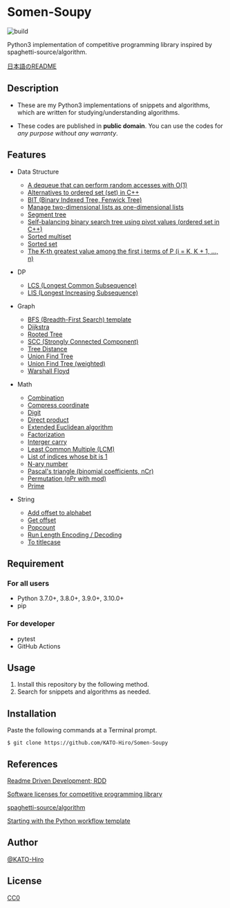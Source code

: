 # Somen-Soupy

![build](https://github.com/KATO-Hiro/Somen-Soupy/workflows/Python%20package/badge.svg)

Python3 implementation of competitive programming library inspired by spaghetti-source/algorithm.

[日本語のREADME](https://github.com/KATO-Hiro/Somen-Soupy/blob/master/README_ja.md)

## Description

- These are my Python3 implementations of snippets and algorithms, which are written for studying/understanding algorithms.

- These codes are published in __public domain__. You can use the codes for _any purpose without any warranty_.

## Features

- Data Structure
  - [A dequeue that can perform random accesses with O(1)](https://github.com/KATO-Hiro/Somen-Soupy/blob/master/snippets/data_structure/random_access_deque.py)
  - [Alternatives to ordered set (set) in C++](https://github.com/KATO-Hiro/Somen-Soupy/blob/master/snippets/data_structure/deletable_heapq.py)
  - [BIT (Binary Indexed Tree, Fenwick Tree)](https://github.com/KATO-Hiro/Somen-Soupy/blob/master/snippets/data_structure/bit.py)
  - [Manage two-dimensional lists as one-dimensional lists](https://github.com/KATO-Hiro/Somen-Soupy/blob/master/snippets/data_structure/two_dim_list.py)
  - [Segment tree](https://github.com/KATO-Hiro/Somen-Soupy/blob/master/snippets/data_structure/segment_tree.py)
  - [Self-balancing binary search tree using pivot values (ordered set in C++)](https://github.com/KATO-Hiro/Somen-Soupy/blob/master/snippets/data_structure/balancing_tree.py)
  - [Sorted multiset](https://github.com/KATO-Hiro/Somen-Soupy/blob/master/snippets/data_structure/sorted_multi_set.py)
  - [Sorted set](https://github.com/KATO-Hiro/Somen-Soupy/blob/master/snippets/data_structure/sorted_set.py)
  - [The K-th greatest value among the first i terms of P (i = K, K + 1, ..., n)](https://github.com/KATO-Hiro/Somen-Soupy/blob/master/snippets/data_structure/kth_greatest_value.py)

- DP
  - [LCS (Longest Common Subsequence)](https://github.com/KATO-Hiro/Somen-Soupy/blob/master/snippets/dp/lcs.py)
  - [LIS (Longest Increasing Subsequence)](https://github.com/KATO-Hiro/Somen-Soupy/blob/master/snippets/dp/lis.py)

- Graph
  - [BFS (Breadth-First Search) template](https://github.com/KATO-Hiro/Somen-Soupy/blob/master/snippets/graph/bfs_template.py)
  - [Dijkstra](https://github.com/KATO-Hiro/Somen-Soupy/blob/master/snippets/graph/dijkstra.py)
  - [Rooted Tree](https://github.com/KATO-Hiro/Somen-Soupy/blob/master/snippets/graph/rooted_tree.py)
  - [SCC (Strongly Connected Component)](https://github.com/KATO-Hiro/Somen-Soupy/blob/master/snippets/graph/scc.py)
  - [Tree Distance](https://github.com/KATO-Hiro/Somen-Soupy/blob/master/snippets/graph/tree_distance.py)
  - [Union Find Tree](https://github.com/KATO-Hiro/Somen-Soupy/blob/master/snippets/graph/unionfind.py)
  - [Union Find Tree (weighted)](https://github.com/KATO-Hiro/Somen-Soupy/blob/master/snippets/graph/weighted_unionfind.py)
  - [Warshall Floyd](https://github.com/KATO-Hiro/Somen-Soupy/blob/master/snippets/graph/warshall_floyd.py)

- Math
  - [Combination](https://github.com/KATO-Hiro/Somen-Soupy/blob/master/snippets/math/combination.py)
  - [Compress coordinate](https://github.com/KATO-Hiro/Somen-Soupy/blob/master/snippets/math/comress.py)
  - [Digit](https://github.com/KATO-Hiro/Somen-Soupy/blob/master/snippets/math/digit.py)
  - [Direct product](https://github.com/KATO-Hiro/Somen-Soupy/blob/master/snippets/math/direct_product.py)
  - [Extended Euclidean algorithm](https://github.com/KATO-Hiro/Somen-Soupy/blob/master/snippets/math/gcd.py)
  - [Factorization](https://github.com/KATO-Hiro/Somen-Soupy/blob/master/snippets/math/factorization.py)
  - [Interger carry](https://github.com/KATO-Hiro/Somen-Soupy/blob/master/snippets/math/carry.py)
  - [Least Common Multiple (LCM)](https://github.com/KATO-Hiro/Somen-Soupy/blob/master/snippets/math/lcm.py)
  - [List of indices whose bit is 1](https://github.com/KATO-Hiro/Somen-Soupy/blob/master/snippets/math/bit_index.py)
  - [N-ary number](https://github.com/KATO-Hiro/Somen-Soupy/blob/master/snippets/math/n_ary_number.py)
  - [Pascal's triangle (binomial coefficients, nCr)](https://github.com/KATO-Hiro/Somen-Soupy/blob/master/snippets/math/pascals_triangle.py)
  - [Permutation (nPr with mod)](https://github.com/KATO-Hiro/Somen-Soupy/blob/master/snippets/math/permutation.py)
  - [Prime](https://github.com/KATO-Hiro/Somen-Soupy/blob/master/snippets/math/prime.py)

- String
  - [Add offset to alphabet](https://github.com/KATO-Hiro/Somen-Soupy/blob/master/snippets/string/string.py)
  - [Get offset](https://github.com/KATO-Hiro/Somen-Soupy/blob/master/snippets/string/string.py)
  - [Popcount](https://github.com/KATO-Hiro/Somen-Soupy/blob/master/snippets/string/popcount.py)
  - [Run Length Encoding / Decoding](https://github.com/KATO-Hiro/Somen-Soupy/blob/master/snippets/string/run_length.py)
  - [To titlecase](https://github.com/KATO-Hiro/Somen-Soupy/blob/master/snippets/string/string.py)

## Requirement

### For all users

- Python 3.7.0+, 3.8.0+, 3.9.0+, 3.10.0+
- pip

### For developer

- pytest
- GitHub Actions

## Usage

1. Install this repository by the following method.
2. Search for snippets and algorithms as needed.

## Installation

Paste the following commands at a Terminal prompt.

```terminal
$ git clone https://github.com/KATO-Hiro/Somen-Soupy
```

## References

[Readme Driven Development; RDD](https://qiita.com/b4b4r07/items/c80d53db9a0fd59086ec)

[Software licenses for competitive programming library](https://kimiyuki.net/blog/2020/02/14/licenses-for-kyopro-libraries/)

[spaghetti-source/algorithm](https://github.com/spaghetti-source/algorithm)

[Starting with the Python workflow template](https://docs.github.com/en/actions/guides/building-and-testing-python#starting-with-the-python-workflow-template)
## Author

[@KATO-Hiro](https://twitter.com/k_hiro1818)

## License

[CC0](https://creativecommons.org/share-your-work/public-domain/cc0)
